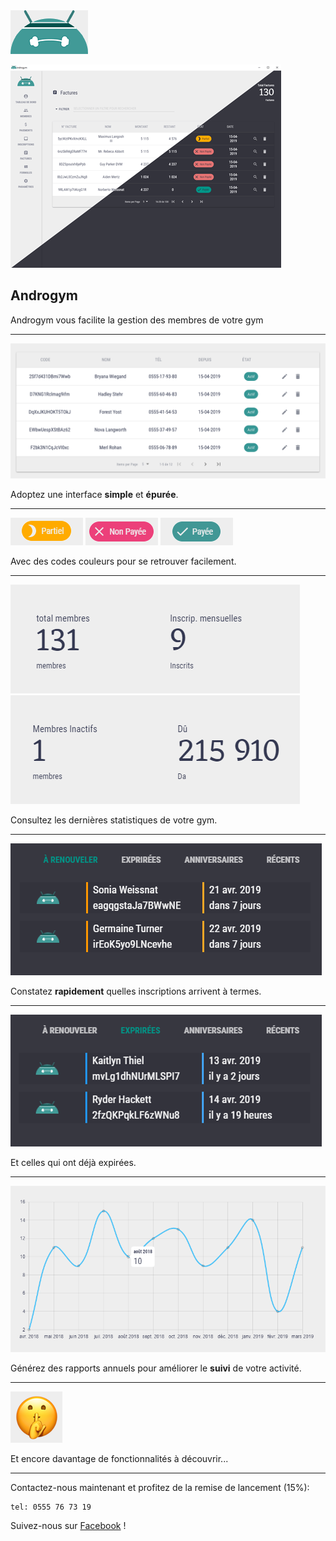 <!-- [![androgym](./logo.png)](#) -->
<img alt="logo" src="./logo_grey_background.png">

[![androgym](./01-b&w.png)](#)

## Androgym

Androgym vous facilite la gestion des membres de votre gym

---

[![Tableau membres](./02-membersTable.png)](#)

Adoptez une interface **simple** et **épurée**.

---

[![orangeChip](./03-chip-orange.png)](#)
[![redChip](./03-chip-red.png)](#)
[![greenChip](./03-chip-green.png)](#)

Avec des codes couleurs pour se retrouver facilement.


---

<div>
<img alt="stats1" src="./04-statsDivided_01.png">
<img alt="stats2" src="./04-statsDivided_02.png">
</div>

Consultez les dernières statistiques de votre gym.

---

[![a renouvler](./05-aRenouveler.png)](#)

Constatez **rapidement** quelles inscriptions arrivent à termes.

---

[![expirées](./06-expirees.png)](#)

Et celles qui ont déjà expirées.

---

[![inscriptions](./07-graph.png)](#)

Générez des rapports annuels pour améliorer le **suivi** de votre activité.

---

[![surprise](./smiley.png)](#)

Et encore davantage de fonctionnalités à découvrir...

---

Contactez-nous maintenant et profitez de la remise de lancement (15%):

    tel: 0555 76 73 19


Suivez-nous sur [Facebook](https://www.facebook.com/AndroGym-271799880414413) !